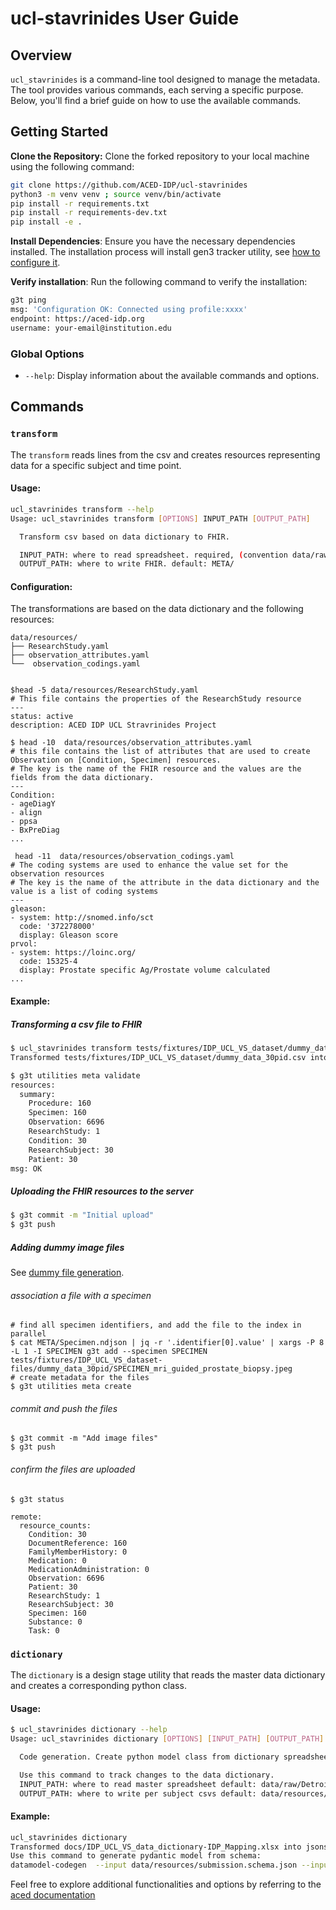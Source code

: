 # ucl-stavrinides User Guide

## Overview

`ucl_stavrinides` is a command-line tool designed to manage the metadata. The tool provides various commands, each serving a specific purpose. Below, you'll find a brief guide on how to use the available commands.

## Getting Started


**Clone the Repository:** Clone the forked repository to your local machine using the following command:

```bash
git clone https://github.com/ACED-IDP/ucl-stavrinides
python3 -m venv venv ; source venv/bin/activate
pip install -r requirements.txt
pip install -r requirements-dev.txt
pip install -e .
```
**Install Dependencies**: Ensure you have the necessary dependencies installed.
The installation process will install gen3 tracker utility, see [how to configure it](https://aced-idp.github.io/getting-started/).

**Verify installation**: Run the following command to verify the installation:

```bash
g3t ping
msg: 'Configuration OK: Connected using profile:xxxx'
endpoint: https://aced-idp.org
username: your-email@institution.edu
```

### Global Options

- `--help`: Display information about the available commands and options.

## Commands

### `transform`

The `transform` reads lines from the csv and creates resources representing data for a specific subject and time point.

#### Usage:

```bash
ucl_stavrinides transform --help
Usage: ucl_stavrinides transform [OPTIONS] INPUT_PATH [OUTPUT_PATH]

  Transform csv based on data dictionary to FHIR.

  INPUT_PATH: where to read spreadsheet. required, (convention data/raw/XXXX.xlsx)
  OUTPUT_PATH: where to write FHIR. default: META/


```

#### Configuration:

The transformations are based on the data dictionary and the following resources:

```shell
data/resources/
├── ResearchStudy.yaml
├── observation_attributes.yaml
└──  observation_codings.yaml


$head -5 data/resources/ResearchStudy.yaml
# This file contains the properties of the ResearchStudy resource
---
status: active
description: ACED IDP UCL Stravrinides Project

$ head -10  data/resources/observation_attributes.yaml
# this file contains the list of attributes that are used to create Observation on [Condition, Specimen] resources.
# The key is the name of the FHIR resource and the values are the fields from the data dictionary.
---
Condition:
- ageDiagY
- align
- ppsa
- BxPreDiag
...

 head -11  data/resources/observation_codings.yaml
# The coding systems are used to enhance the value set for the observation resources
# The key is the name of the attribute in the data dictionary and the value is a list of coding systems
---
gleason:
- system: http://snomed.info/sct
  code: '372278000'
  display: Gleason score
prvol:
- system: https://loinc.org/
  code: 15325-4
  display: Prostate specific Ag/Prostate volume calculated
...

```



#### Example:

##### Transforming a csv file to FHIR

```bash
$ ucl_stavrinides transform tests/fixtures/IDP_UCL_VS_dataset/dummy_data_30pid.csv
Transformed tests/fixtures/IDP_UCL_VS_dataset/dummy_data_30pid.csv into META

$ g3t utilities meta validate
resources:
  summary:
    Procedure: 160
    Specimen: 160
    Observation: 6696
    ResearchStudy: 1
    Condition: 30
    ResearchSubject: 30
    Patient: 30
msg: OK

```

##### Uploading the FHIR resources to the server

```bash
$ g3t commit -m "Initial upload"
$ g3t push

```

##### Adding dummy image files

See [dummy file generation](tests/fixtures/IDP_UCL_VS_dataset-files/README.md).

###### association a file with a specimen
```shell
# find all specimen identifiers, and add the file to the index in parallel
$ cat META/Specimen.ndjson | jq -r '.identifier[0].value' | xargs -P 8 -L 1 -I SPECIMEN g3t add --specimen SPECIMEN tests/fixtures/IDP_UCL_VS_dataset-files/dummy_data_30pid/SPECIMEN_mri_guided_prostate_biopsy.jpeg
# create metadata for the files
$ g3t utilities meta create
```

###### commit and push the files
```shell
$ g3t commit -m "Add image files"
$ g3t push
```

###### confirm the files are uploaded
```shell
$ g3t status

remote:
  resource_counts:
    Condition: 30
    DocumentReference: 160
    FamilyMemberHistory: 0
    Medication: 0
    MedicationAdministration: 0
    Observation: 6696
    Patient: 30
    ResearchStudy: 1
    ResearchSubject: 30
    Specimen: 160
    Substance: 0
    Task: 0

```


### `dictionary`

The `dictionary` is a design stage utility that reads the master data dictionary and creates a corresponding python class.

#### Usage:

```bash
$ ucl_stavrinides dictionary --help
Usage: ucl_stavrinides dictionary [OPTIONS] [INPUT_PATH] [OUTPUT_PATH]

  Code generation. Create python model class from dictionary spreadsheet.

  Use this command to track changes to the data dictionary.
  INPUT_PATH: where to read master spreadsheet default: data/raw/DetroitROCS_cancer_subtypes_2023-09-25.xlsx
  OUTPUT_PATH: where to write per subject csvs default: data/resources/submission.schema.json

```

#### Example:

```bash
ucl_stavrinides dictionary
Transformed docs/IDP_UCL_VS_data_dictionary-IDP_Mapping.xlsx into jsonschema file in data/resources/submission.schema.json
Use this command to generate pydantic model from schema:
datamodel-codegen  --input data/resources/submission.schema.json --input-file-type jsonschema  --output ucl_stavrinides/models/submission.py
```


Feel free to explore additional functionalities and options by referring to the [aced documentation](https://aced-idp.github.io/)
